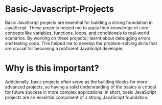 # Basic-Javascript-Projects

Basic JavaScript projects are essential for building a strong foundation in JavaScript. These projects helped me to apply their knowledge of core concepts like variables, functions, loops, and conditionals to real-world scenarios. By working on these projects,I learnt about debugging errors, and testing code. This helped me to develop the problem-solving skills that are crucial for becoming a proficient JavaScript developer. 

# Why is this important?

Additionally, basic projects often serve as the building blocks for more advanced projects, so having a solid understanding of the basics is critical for future success in more complex applications. In short, basic JavaScript projects are an essential component of a strong JavaScript foundation.



